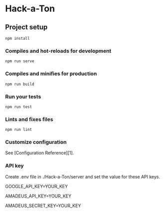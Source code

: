 # Hack-a-Ton

## Project setup
	npm install

### Compiles and hot-reloads for development
	npm run serve

### Compiles and minifies for production
	npm run build

### Run your tests
	npm run test

### Lints and fixes files
	npm run lint

### Customize configuration
See [Configuration Reference][1].

### API key
Create .env file in ./Hack-a-Ton/server and set the value for these API keys.

GOOGLE\_API\_KEY=YOUR\_KEY

AMADEUS\_API\_KEY=YOUR\_KEY

AMADEUS\_SECRET\_KEY=YOUR\_KEY

